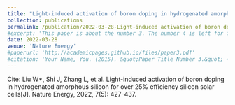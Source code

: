 ```yaml
---
title: "Light-induced activation of boron doping in hydrogenated amorphous silicon for over 25% efficiency silicon solar cells"
collection: publications
permalink: /publication/2022-03-28-Light-induced activation of boron doping in hydrogenated amorphous silicon for over 25% efficiency silicon solar cells
#excerpt: 'This paper is about the number 3. The number 4 is left for future work.'
date: 2022-03-28
venue: 'Nature Energy'
#paperurl: 'http://academicpages.github.io/files/paper3.pdf'
#citation: 'Your Name, You. (2015). &quot;Paper Title Number 3.&quot; <i>Journal 1</i>. 1(3).'
---
```


Cite: Liu W*, Shi J, Zhang L, et al. Light-induced activation of boron doping in hydrogenated amorphous silicon for over 25% efficiency silicon solar cells[J]. Nature Energy, 2022, 7(5): 427-437.
